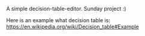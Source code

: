 A simple decision-table-editor.
Sunday project :)

Here is an example what decision table is: https://en.wikipedia.org/wiki/Decision_table#Example

